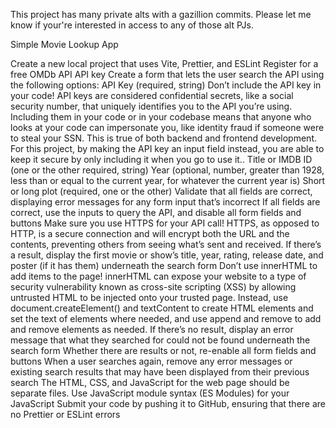 This project has many private alts with a gazillion commits.  Please let me know if your're interested in access to any of those alt PJs.

Simple Movie Lookup App

Create a new local project that uses Vite, Prettier, and ESLint
Register for a free OMDb API API key
Create a form that lets the user search the API using the following options:
API Key (required, string)
Don’t include the API key in your code! API keys are considered confidential secrets, like a social security number, that uniquely identifies you to the API you’re using. Including them in your code or in your codebase means that anyone who looks at your code can impersonate you, like identity fraud if someone were to steal your SSN. This is true of both backend and frontend development.
For this project, by making the API key an input field instead, you are able to keep it secure by only including it when you go to use it.. 
Title or IMDB ID (one or the other required, string)
Year (optional, number, greater than 1928, less than or equal to the current year, for whatever the current year is)
Short or long plot (required, one or the other)
Validate that all fields are correct, displaying error messages for any form input that’s incorrect
If all fields are correct, use the inputs to query the API, and disable all form fields and buttons
Make sure you use HTTPS for your API call! HTTPS, as opposed to HTTP, is a secure connection and will encrypt both the URL and the contents, preventing others from seeing what’s sent and received. 
If there’s a result, display the first movie or show’s title, year, rating, release date, and poster (if it has them) underneath the search form
Don’t use innerHTML to add items to the page! innerHTML can expose your website to a type of security vulnerability known as  cross-site scripting (XSS) by allowing untrusted HTML to be injected onto your trusted page. Instead, use document.createElement() and textContent to create HTML elements and set the text of elements where needed, and use append and remove to add and remove elements as needed. 
If there’s no result, display an error message that what they searched for could not be found underneath the search form
Whether there are results or not, re-enable all form fields and buttons
When a user searches again, remove any error messages or existing search results that may have been displayed from their previous search
The HTML, CSS, and JavaScript for the web page should be separate files. Use JavaScript module syntax (ES Modules) for your JavaScript
Submit your code by pushing it to GitHub, ensuring that there are no Prettier or ESLint errors
